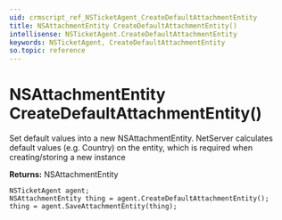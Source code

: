 ```yaml
---
uid: crmscript_ref_NSTicketAgent_CreateDefaultAttachmentEntity
title: NSAttachmentEntity CreateDefaultAttachmentEntity()
intellisense: NSTicketAgent.CreateDefaultAttachmentEntity
keywords: NSTicketAgent, CreateDefaultAttachmentEntity
so.topic: reference
---
```


# NSAttachmentEntity CreateDefaultAttachmentEntity()

Set default values into a new NSAttachmentEntity.
NetServer calculates default values (e.g. Country) on the entity, which is required when creating/storing a new instance

**Returns:** NSAttachmentEntity

```crmscript
NSTicketAgent agent;
NSAttachmentEntity thing = agent.CreateDefaultAttachmentEntity();
thing = agent.SaveAttachmentEntity(thing);
```

